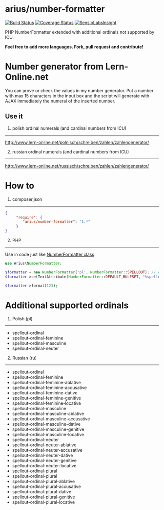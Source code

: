 # arius/number-formatter
[![Build Status](https://travis-ci.org/arius86/number-formatter.svg?branch=master)](https://travis-ci.org/arius86/number-formatter)
[![Coverage Status](https://coveralls.io/repos/arius86/number-formatter/badge.svg?branch=master)](https://coveralls.io/r/arius86/number-formatter?branch=master)
[![SensioLabsInsight](https://insight.sensiolabs.com/projects/87742c9a-446c-4635-9a9a-b277405cb3a1/mini.png)](https://insight.sensiolabs.com/projects/87742c9a-446c-4635-9a9a-b277405cb3a1)

PHP NumberFormatter extended with additional ordinals not supported by ICU.

**Feel free to add more languages. Fork, pull request and contribute!**

Number generator from Lern-Online.net
======
You can prove or check the values in my number generator.
Put a number with max 15 characters in the input box and the script will generate with AJAX immediately the numeral of the inserted number.

Use it
----------------------------
1. polish ordinal numerals (and cardinal numbers from ICU)
----------------------------
http://www.lern-online.net/polnisch/schreiben/zahlen/zahlengenerator/

2. russian ordinal numerals (and cardinal numbers from ICU)
----------------------------
http://www.lern-online.net/russisch/schreiben/zahlen/zahlengenerator/

How to
======

1. composer.json
----------------------------

```json
{
     "require": {
        "arius/number-formatter": "1.*"
     }
}
```

2. PHP
-------

Use in code just like [NumberFormatter class](http://php.net/manual/en/class.numberformatter.php).

```php
use Arius\NumberFormatter;

$formatter = new NumberFormatter('pl', NumberFormatter::SPELLOUT); // or 'ru' for russian
$formatter->setTextAttribute(NumberFormatter::DEFAULT_RULESET, "%spellout-ordinal");

$formatter->format(123);
```

Additional supported ordinals
=============================

1. Polish (pl)
--------------

- spellout-ordinal
- spellout-ordinal-feminine
- spellout-ordinal-masculine
- spellout-ordinal-neuter

2. Russian (ru)
--------------

- spellout-ordinal
- spellout-ordinal-feminine
- spellout-ordinal-feminine-ablative
- spellout-ordinal-feminine-accusative
- spellout-ordinal-feminine-dative
- spellout-ordinal-feminine-genitive
- spellout-ordinal-feminine-locative
- spellout-ordinal-masculine
- spellout-ordinal-masculine-ablative
- spellout-ordinal-masculine-accusative
- spellout-ordinal-masculine-dative
- spellout-ordinal-masculine-genitive
- spellout-ordinal-masculine-locative
- spellout-ordinal-neuter
- spellout-ordinal-neuter-ablative
- spellout-ordinal-neuter-accusative
- spellout-ordinal-neuter-dative
- spellout-ordinal-neuter-genitive
- spellout-ordinal-neuter-locative
- spellout-ordinal-plural 
- spellout-ordinal-plural 
- spellout-ordinal-plural-ablative
- spellout-ordinal-plural-accusative
- spellout-ordinal-plural-dative
- spellout-ordinal-plural-genitive
- spellout-ordinal-plural-locative


